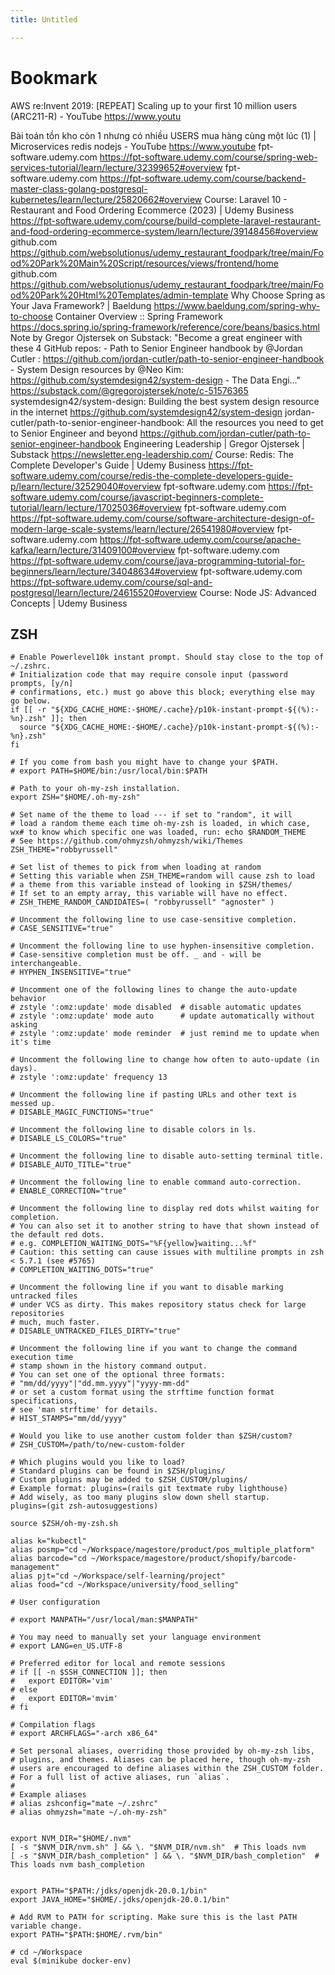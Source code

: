 ```yaml
---
title: Untitled

---
```


# Bookmark


AWS re:Invent 2019: [REPEAT] Scaling up to your first 10 million users (ARC211-R) - YouTube
https://www.youtu

Bài toán tồn kho còn 1 nhưng có nhiều USERS mua hàng cùng một lúc (1) | Microservices redis nodejs - YouTube
https://www.youtube
fpt-software.udemy.com
https://fpt-software.udemy.com/course/spring-web-services-tutorial/learn/lecture/32399652#overview
fpt-software.udemy.com
https://fpt-software.udemy.com/course/backend-master-class-golang-postgresql-kubernetes/learn/lecture/25820662#overview
Course: Laravel 10 - Restaurant and Food Ordering Ecommerce (2023) | Udemy Business
https://fpt-software.udemy.com/course/build-complete-laravel-restaurant-and-food-ordering-ecommerce-system/learn/lecture/39148456#overview
github.com
https://github.com/websolutionus/udemy_restaurant_foodpark/tree/main/Food%20Park%20Main%20Script/resources/views/frontend/home
github.com
https://github.com/websolutionus/udemy_restaurant_foodpark/tree/main/Food%20Park%20Html%20Templates/admin-template
Why Choose Spring as Your Java Framework? | Baeldung
https://www.baeldung.com/spring-why-to-choose
Container Overview :: Spring Framework
https://docs.spring.io/spring-framework/reference/core/beans/basics.html
Note by Gregor Ojstersek on Substack: "Become a great engineer with these 4 GitHub repos: - Path to Senior Engineer handbook by @Jordan Cutler : https://github.com/jordan-cutler/path-to-senior-engineer-handbook - System Design resources by @Neo Kim: https://github.com/systemdesign42/system-design - The Data Engi…"
https://substack.com/@gregorojstersek/note/c-51576365
systemdesign42/system-design: Building the best system design resource in the internet
https://github.com/systemdesign42/system-design
jordan-cutler/path-to-senior-engineer-handbook: All the resources you need to get to Senior Engineer and beyond
https://github.com/jordan-cutler/path-to-senior-engineer-handbook
Engineering Leadership | Gregor Ojstersek | Substack
https://newsletter.eng-leadership.com/
Course: Redis: The Complete Developer's Guide | Udemy Business
https://fpt-software.udemy.com/course/redis-the-complete-developers-guide-p/learn/lecture/32529040#overview
fpt-software.udemy.com
https://fpt-software.udemy.com/course/javascript-beginners-complete-tutorial/learn/lecture/17025036#overview
fpt-software.udemy.com
https://fpt-software.udemy.com/course/software-architecture-design-of-modern-large-scale-systems/learn/lecture/26541980#overview
fpt-software.udemy.com
https://fpt-software.udemy.com/course/apache-kafka/learn/lecture/31409100#overview
fpt-software.udemy.com
https://fpt-software.udemy.com/course/java-programming-tutorial-for-beginners/learn/lecture/34048634#overview
fpt-software.udemy.com
https://fpt-software.udemy.com/course/sql-and-postgresql/learn/lecture/24615520#overview
Course: Node JS: Advanced Concepts | Udemy Business



## ZSH

```javascript=
# Enable Powerlevel10k instant prompt. Should stay close to the top of ~/.zshrc.
# Initialization code that may require console input (password prompts, [y/n]
# confirmations, etc.) must go above this block; everything else may go below.
if [[ -r "${XDG_CACHE_HOME:-$HOME/.cache}/p10k-instant-prompt-${(%):-%n}.zsh" ]]; then
  source "${XDG_CACHE_HOME:-$HOME/.cache}/p10k-instant-prompt-${(%):-%n}.zsh"
fi

# If you come from bash you might have to change your $PATH.
# export PATH=$HOME/bin:/usr/local/bin:$PATH

# Path to your oh-my-zsh installation.
export ZSH="$HOME/.oh-my-zsh"

# Set name of the theme to load --- if set to "random", it will
# load a random theme each time oh-my-zsh is loaded, in which case,
wx# to know which specific one was loaded, run: echo $RANDOM_THEME
# See https://github.com/ohmyzsh/ohmyzsh/wiki/Themes
ZSH_THEME="robbyrussell"

# Set list of themes to pick from when loading at random
# Setting this variable when ZSH_THEME=random will cause zsh to load
# a theme from this variable instead of looking in $ZSH/themes/
# If set to an empty array, this variable will have no effect.
# ZSH_THEME_RANDOM_CANDIDATES=( "robbyrussell" "agnoster" )

# Uncomment the following line to use case-sensitive completion.
# CASE_SENSITIVE="true"

# Uncomment the following line to use hyphen-insensitive completion.
# Case-sensitive completion must be off. _ and - will be interchangeable.
# HYPHEN_INSENSITIVE="true"

# Uncomment one of the following lines to change the auto-update behavior
# zstyle ':omz:update' mode disabled  # disable automatic updates
# zstyle ':omz:update' mode auto      # update automatically without asking
# zstyle ':omz:update' mode reminder  # just remind me to update when it's time

# Uncomment the following line to change how often to auto-update (in days).
# zstyle ':omz:update' frequency 13

# Uncomment the following line if pasting URLs and other text is messed up.
# DISABLE_MAGIC_FUNCTIONS="true"

# Uncomment the following line to disable colors in ls.
# DISABLE_LS_COLORS="true"

# Uncomment the following line to disable auto-setting terminal title.
# DISABLE_AUTO_TITLE="true"

# Uncomment the following line to enable command auto-correction.
# ENABLE_CORRECTION="true"

# Uncomment the following line to display red dots whilst waiting for completion.
# You can also set it to another string to have that shown instead of the default red dots.
# e.g. COMPLETION_WAITING_DOTS="%F{yellow}waiting...%f"
# Caution: this setting can cause issues with multiline prompts in zsh < 5.7.1 (see #5765)
# COMPLETION_WAITING_DOTS="true"

# Uncomment the following line if you want to disable marking untracked files
# under VCS as dirty. This makes repository status check for large repositories
# much, much faster.
# DISABLE_UNTRACKED_FILES_DIRTY="true"

# Uncomment the following line if you want to change the command execution time
# stamp shown in the history command output.
# You can set one of the optional three formats:
# "mm/dd/yyyy"|"dd.mm.yyyy"|"yyyy-mm-dd"
# or set a custom format using the strftime function format specifications,
# see 'man strftime' for details.
# HIST_STAMPS="mm/dd/yyyy"

# Would you like to use another custom folder than $ZSH/custom?
# ZSH_CUSTOM=/path/to/new-custom-folder

# Which plugins would you like to load?
# Standard plugins can be found in $ZSH/plugins/
# Custom plugins may be added to $ZSH_CUSTOM/plugins/
# Example format: plugins=(rails git textmate ruby lighthouse)
# Add wisely, as too many plugins slow down shell startup.
plugins=(git zsh-autosuggestions)

source $ZSH/oh-my-zsh.sh  

alias k="kubectl"
alias posmp="cd ~/Workspace/magestore/product/pos_multiple_platform"
alias barcode="cd ~/Workspace/magestore/product/shopify/barcode-management"
alias pjt="cd ~/Workspace/self-learning/project"
alias food="cd ~/Workspace/university/food_selling"

# User configuration

# export MANPATH="/usr/local/man:$MANPATH"

# You may need to manually set your language environment
# export LANG=en_US.UTF-8

# Preferred editor for local and remote sessions
# if [[ -n $SSH_CONNECTION ]]; then
#   export EDITOR='vim'
# else
#   export EDITOR='mvim'
# fi

# Compilation flags
# export ARCHFLAGS="-arch x86_64"

# Set personal aliases, overriding those provided by oh-my-zsh libs,
# plugins, and themes. Aliases can be placed here, though oh-my-zsh
# users are encouraged to define aliases within the ZSH_CUSTOM folder.
# For a full list of active aliases, run `alias`.
#
# Example aliases
# alias zshconfig="mate ~/.zshrc"
# alias ohmyzsh="mate ~/.oh-my-zsh"


export NVM_DIR="$HOME/.nvm"
[ -s "$NVM_DIR/nvm.sh" ] && \. "$NVM_DIR/nvm.sh"  # This loads nvm
[ -s "$NVM_DIR/bash_completion" ] && \. "$NVM_DIR/bash_completion"  # This loads nvm bash_completion


export PATH="$PATH:/jdks/openjdk-20.0.1/bin"
export JAVA_HOME="$HOME/.jdks/openjdk-20.0.1/bin"

# Add RVM to PATH for scripting. Make sure this is the last PATH variable change.
export PATH="$PATH:$HOME/.rvm/bin"

# cd ~/Workspace
eval $(minikube docker-env)
```